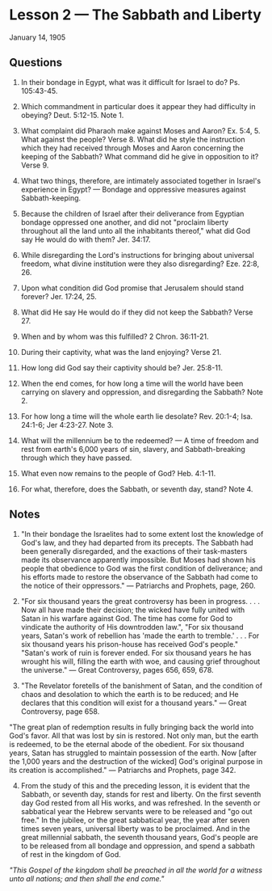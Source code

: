 # Lesson 2 — The Sabbath and Liberty
January 14, 1905

## Questions

1. In their bondage in Egypt, what was it difficult for Israel to do? Ps. 105:43-45.

2. Which commandment in particular does it appear they had difficulty in obeying? Deut. 5:12-15. Note 1.

3. What complaint did Pharaoh make against Moses and Aaron? Ex. 5:4, 5. What against the people? Verse 8. What did he style the instruction which they had received through Moses and Aaron concerning the keeping of the Sabbath? What command did he give in opposition to it? Verse 9.

4. What two things, therefore, are intimately associated together in Israel's experience in Egypt? — Bondage and oppressive measures against Sabbath-keeping.

5. Because the children of Israel after their deliverance from Egyptian bondage oppressed one another, and did not "proclaim liberty throughout all the land unto all the inhabitants thereof," what did God say He would do with them? Jer. 34:17.

6. While disregarding the Lord's instructions for bringing about universal freedom, what divine institution were they also disregarding? Eze. 22:8, 26.

7. Upon what condition did God promise that Jerusalem should stand forever? Jer. 17:24, 25.

8. What did He say He would do if they did not keep the Sabbath? Verse 27.

9. When and by whom was this fulfilled? 2 Chron. 36:11-21.

10. During their captivity, what was the land enjoying? Verse 21.

11. How long did God say their captivity should be? Jer. 25:8-11.

12. When the end comes, for how long a time will the world have been carrying on slavery and oppression, and disregarding the Sabbath? Note 2.

13. For how long a time will the whole earth lie desolate? Rev. 20:1-4; Isa. 24:1-6; Jer 4:23-27. Note 3.

14. What will the millennium be to the redeemed? — A time of freedom and rest from earth's 6,000 years of sin, slavery, and Sabbath-breaking through which they have passed.

15. What even now remains to the people of God? Heb. 4:1-11.

16. For what, therefore, does the Sabbath, or seventh day, stand? Note 4.

## Notes

1. "In their bondage the Israelites had to some extent lost the knowledge of God's law, and they had departed from its precepts. The Sabbath had been generally disregarded, and the exactions of their task-masters made its observance apparently impossible. But Moses had shown his people that obedience to God was the first condition of deliverance; and his efforts made to restore the observance of the Sabbath had come to the notice of their oppressors." — Patriarchs and Prophets, page, 260.

2. "For six thousand years the great controversy has been in progress. . . . Now all have made their decision; the wicked have fully united with Satan in his warfare against God. The time has come for God to vindicate the authority of His downtrodden law.", "For six thousand years, Satan's work of rebellion has 'made the earth to tremble.' . . . For six thousand years his prison-house has received God's people." "Satan's work of ruin is forever ended. For six thousand years he has wrought his will, filling the earth with woe, and causing grief throughout the universe." — Great Controversy, pages 656, 659, 678.

3. "The Revelator foretells of the banishment of Satan, and the condition of chaos and desolation to which the earth is to be reduced; and He declares that this condition will exist for a thousand years." — Great Controversy, page 658.

"The great plan of redemption results in fully bringing back the world into God's favor. All that was lost by sin is restored. Not only man, but the earth is redeemed, to be the eternal abode of the obedient. For six thousand years, Satan has struggled to maintain possession of the earth. Now [after the 1,000 years and the destruction of the wicked] God's original purpose in its creation is accomplished." — Patriarchs and Prophets, page 342.

4. From the study of this and the preceding lesson, it is evident that the Sabbath, or seventh day, stands for rest and liberty. On the first seventh day God rested from all His works, and was refreshed. In the seventh or sabbatical year the Hebrew servants were to be released and "go out free." In the jubilee, or the great sabbatical year, the year after seven times seven years, universal liberty was to be proclaimed. And in the great millennial sabbath, the seventh thousand years, God's people are to be released from all bondage and oppression, and spend a sabbath of rest in the kingdom of God.

*"This Gospel of the kingdom shall be preached in all the world for a witness unto all nations; and then shall the end come."*